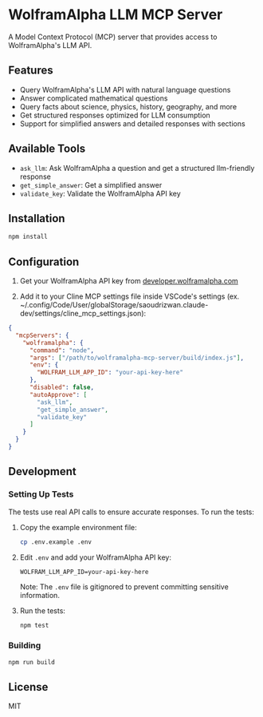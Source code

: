 # WolframAlpha LLM MCP Server

A Model Context Protocol (MCP) server that provides access to WolframAlpha's LLM API.

## Features

- Query WolframAlpha's LLM API with natural language questions
- Answer complicated mathematical questions
- Query facts about science, physics, history, geography, and more
- Get structured responses optimized for LLM consumption
- Support for simplified answers and detailed responses with sections

## Available Tools

- `ask_llm`: Ask WolframAlpha a question and get a structured llm-friendly response
- `get_simple_answer`: Get a simplified answer
- `validate_key`: Validate the WolframAlpha API key

## Installation

```bash
npm install
```

## Configuration

1. Get your WolframAlpha API key from [developer.wolframalpha.com](https://developer.wolframalpha.com/)

2. Add it to your Cline MCP settings file inside VSCode's settings (ex. ~/.config/Code/User/globalStorage/saoudrizwan.claude-dev/settings/cline_mcp_settings.json):

```json
{
  "mcpServers": {
    "wolframalpha": {
      "command": "node",
      "args": ["/path/to/wolframalpha-mcp-server/build/index.js"],
      "env": {
        "WOLFRAM_LLM_APP_ID": "your-api-key-here"
      },
      "disabled": false,
      "autoApprove": [
        "ask_llm",
        "get_simple_answer",
        "validate_key"
      ]
    }
  }
}
```

## Development

### Setting Up Tests

The tests use real API calls to ensure accurate responses. To run the tests:

1. Copy the example environment file:
   ```bash
   cp .env.example .env
   ```

2. Edit `.env` and add your WolframAlpha API key:
   ```
   WOLFRAM_LLM_APP_ID=your-api-key-here
   ```
   Note: The `.env` file is gitignored to prevent committing sensitive information.

3. Run the tests:
   ```bash
   npm test
   ```

### Building

```bash
npm run build
```

## License

MIT
